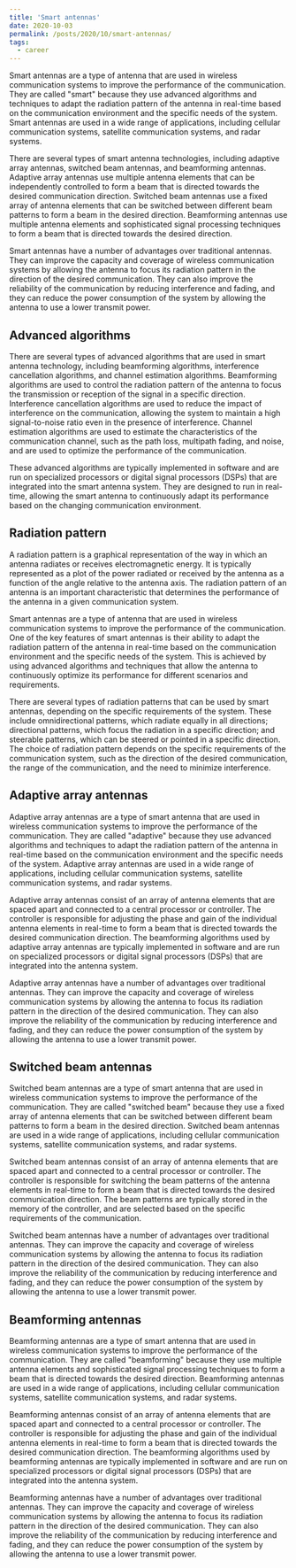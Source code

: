 ```yaml
---
title: 'Smart antennas'
date: 2020-10-03
permalink: /posts/2020/10/smart-antennas/
tags:
  - career
---
```


Smart antennas are a type of antenna that are used in wireless communication systems to improve the performance of the communication. They are called "smart" because they use advanced algorithms and techniques to adapt the radiation pattern of the antenna in real-time based on the communication environment and the specific needs of the system. Smart antennas are used in a wide range of applications, including cellular communication systems, satellite communication systems, and radar systems.

There are several types of smart antenna technologies, including adaptive array antennas, switched beam antennas, and beamforming antennas. Adaptive array antennas use multiple antenna elements that can be independently controlled to form a beam that is directed towards the desired communication direction. Switched beam antennas use a fixed array of antenna elements that can be switched between different beam patterns to form a beam in the desired direction. Beamforming antennas use multiple antenna elements and sophisticated signal processing techniques to form a beam that is directed towards the desired direction.

Smart antennas have a number of advantages over traditional antennas. They can improve the capacity and coverage of wireless communication systems by allowing the antenna to focus its radiation pattern in the direction of the desired communication. They can also improve the reliability of the communication by reducing interference and fading, and they can reduce the power consumption of the system by allowing the antenna to use a lower transmit power.

Advanced algorithms
-----

There are several types of advanced algorithms that are used in smart antenna technology, including beamforming algorithms, interference cancellation algorithms, and channel estimation algorithms. Beamforming algorithms are used to control the radiation pattern of the antenna to focus the transmission or reception of the signal in a specific direction. Interference cancellation algorithms are used to reduce the impact of interference on the communication, allowing the system to maintain a high signal-to-noise ratio even in the presence of interference. Channel estimation algorithms are used to estimate the characteristics of the communication channel, such as the path loss, multipath fading, and noise, and are used to optimize the performance of the communication.

These advanced algorithms are typically implemented in software and are run on specialized processors or digital signal processors (DSPs) that are integrated into the smart antenna system. They are designed to run in real-time, allowing the smart antenna to continuously adapt its performance based on the changing communication environment.

Radiation pattern
-----

A radiation pattern is a graphical representation of the way in which an antenna radiates or receives electromagnetic energy. It is typically represented as a plot of the power radiated or received by the antenna as a function of the angle relative to the antenna axis. The radiation pattern of an antenna is an important characteristic that determines the performance of the antenna in a given communication system.

Smart antennas are a type of antenna that are used in wireless communication systems to improve the performance of the communication. One of the key features of smart antennas is their ability to adapt the radiation pattern of the antenna in real-time based on the communication environment and the specific needs of the system. This is achieved by using advanced algorithms and techniques that allow the antenna to continuously optimize its performance for different scenarios and requirements.

There are several types of radiation patterns that can be used by smart antennas, depending on the specific requirements of the system. These include omnidirectional patterns, which radiate equally in all directions; directional patterns, which focus the radiation in a specific direction; and steerable patterns, which can be steered or pointed in a specific direction. The choice of radiation pattern depends on the specific requirements of the communication system, such as the direction of the desired communication, the range of the communication, and the need to minimize interference.

Adaptive array antennas
-----

Adaptive array antennas are a type of smart antenna that are used in wireless communication systems to improve the performance of the communication. They are called "adaptive" because they use advanced algorithms and techniques to adapt the radiation pattern of the antenna in real-time based on the communication environment and the specific needs of the system. Adaptive array antennas are used in a wide range of applications, including cellular communication systems, satellite communication systems, and radar systems.

Adaptive array antennas consist of an array of antenna elements that are spaced apart and connected to a central processor or controller. The controller is responsible for adjusting the phase and gain of the individual antenna elements in real-time to form a beam that is directed towards the desired communication direction. The beamforming algorithms used by adaptive array antennas are typically implemented in software and are run on specialized processors or digital signal processors (DSPs) that are integrated into the antenna system.

Adaptive array antennas have a number of advantages over traditional antennas. They can improve the capacity and coverage of wireless communication systems by allowing the antenna to focus its radiation pattern in the direction of the desired communication. They can also improve the reliability of the communication by reducing interference and fading, and they can reduce the power consumption of the system by allowing the antenna to use a lower transmit power.

Switched beam antennas
-----

Switched beam antennas are a type of smart antenna that are used in wireless communication systems to improve the performance of the communication. They are called "switched beam" because they use a fixed array of antenna elements that can be switched between different beam patterns to form a beam in the desired direction. Switched beam antennas are used in a wide range of applications, including cellular communication systems, satellite communication systems, and radar systems.

Switched beam antennas consist of an array of antenna elements that are spaced apart and connected to a central processor or controller. The controller is responsible for switching the beam patterns of the antenna elements in real-time to form a beam that is directed towards the desired communication direction. The beam patterns are typically stored in the memory of the controller, and are selected based on the specific requirements of the communication.

Switched beam antennas have a number of advantages over traditional antennas. They can improve the capacity and coverage of wireless communication systems by allowing the antenna to focus its radiation pattern in the direction of the desired communication. They can also improve the reliability of the communication by reducing interference and fading, and they can reduce the power consumption of the system by allowing the antenna to use a lower transmit power.

Beamforming antennas
-----

Beamforming antennas are a type of smart antenna that are used in wireless communication systems to improve the performance of the communication. They are called "beamforming" because they use multiple antenna elements and sophisticated signal processing techniques to form a beam that is directed towards the desired direction. Beamforming antennas are used in a wide range of applications, including cellular communication systems, satellite communication systems, and radar systems.

Beamforming antennas consist of an array of antenna elements that are spaced apart and connected to a central processor or controller. The controller is responsible for adjusting the phase and gain of the individual antenna elements in real-time to form a beam that is directed towards the desired communication direction. The beamforming algorithms used by beamforming antennas are typically implemented in software and are run on specialized processors or digital signal processors (DSPs) that are integrated into the antenna system.

Beamforming antennas have a number of advantages over traditional antennas. They can improve the capacity and coverage of wireless communication systems by allowing the antenna to focus its radiation pattern in the direction of the desired communication. They can also improve the reliability of the communication by reducing interference and fading, and they can reduce the power consumption of the system by allowing the antenna to use a lower transmit power.


